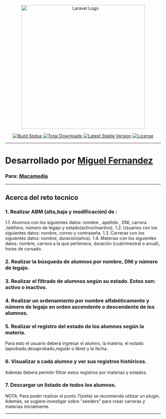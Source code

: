 <p align="center"><a href="https://laravel.com" target="_blank"><img src="https://raw.githubusercontent.com/laravel/art/master/logo-lockup/5%20SVG/2%20CMYK/1%20Full%20Color/laravel-logolockup-cmyk-red.svg" width="400" alt="Laravel Logo"></a></p>

<p align="center">
<a href="https://github.com/laravel/framework/actions"><img src="https://github.com/laravel/framework/workflows/tests/badge.svg" alt="Build Status"></a>
<a href="https://packagist.org/packages/laravel/framework"><img src="https://img.shields.io/packagist/dt/laravel/framework" alt="Total Downloads"></a>
<a href="https://packagist.org/packages/laravel/framework"><img src="https://img.shields.io/packagist/v/laravel/framework" alt="Latest Stable Version"></a>
<a href="https://packagist.org/packages/laravel/framework"><img src="https://img.shields.io/packagist/l/laravel/framework" alt="License"></a>
</p>

----

<h1>Desarrollado por <a href="https//portfolio-miguel-fernandez-v2.vercel.app/" target="_blank">Miguel Fernandez</a></h1>
<h3>Para: <a href="https://macamedia.com.ar/" target="_blank">Macamedia</a> </h3>

----

## Acerca del reto tecnico

### 1. Realizar ABM (alta,baja y modificación) de :
1.1. Alumnos con los siguientes datos: nombre , apellido , DNI,
carrera ,teléfono, número de legajo y estado(activo/inactivo).
1.2. Usuarios con los siguientes datos: nombre, correo y contraseña.
1.3. Carreras con los siguientes datos: nombre, duración(años).
1.4. Materias con los siguientes datos: nombre, carrera a la que pertenece, duración (cuatrimestral o anual), horas de cursado. 

### 2. Realizar la búsqueda de alumnos por nombre, DNI y número de legajo. 

### 3. Realizar el filtrado de alumnos según su estado. Estos son: activo o inactivo. 

### 4. Realizar un ordenamiento por nombre alfabéticamente y número de legajo en orden ascendente o descendente de los alumnos. 

### 5. Realizar el registro del estado de los alumnos según la materia.
Para esto el usuario deberá ingresar el alumno, la materia, el estado (aprobado,desaprobado,regular o libre) y la fecha. 

### 6. Visualizar a cada alumno y ver sus registros históricos.
 Además deberá permitir filtrar estos registros por materias y estados. 

### 7. Descargar un listado de todos los alumnos. 

<span>
    NOTA: Para poder realizar el punto 7(siete) se recomienda utilizar un plugin. Además, se sugiere investigar sobre "seeders" para crear carreras y materias inicialmente. 
</span>

----



























